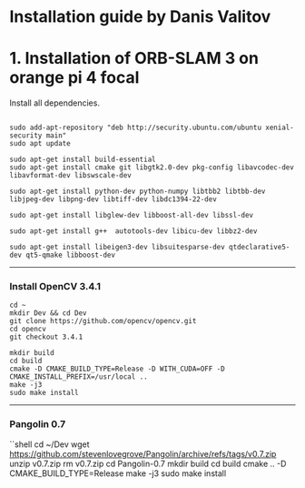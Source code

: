 # Installation guide by Danis Valitov
# 1. Installation of ORB-SLAM 3 on orange pi 4 focal
Install all dependencies.
```shell

sudo add-apt-repository "deb http://security.ubuntu.com/ubuntu xenial-security main"
sudo apt update

sudo apt-get install build-essential
sudo apt-get install cmake git libgtk2.0-dev pkg-config libavcodec-dev libavformat-dev libswscale-dev

sudo apt-get install python-dev python-numpy libtbb2 libtbb-dev libjpeg-dev libpng-dev libtiff-dev libdc1394-22-dev

sudo apt-get install libglew-dev libboost-all-dev libssl-dev

sudo apt-get install g++  autotools-dev libicu-dev libbz2-dev

sudo apt-get install libeigen3-dev libsuitesparse-dev qtdeclarative5-dev qt5-qmake libboost-dev

```
---

### Install OpenCV 3.4.1
```shell
cd ~
mkdir Dev && cd Dev
git clone https://github.com/opencv/opencv.git
cd opencv
git checkout 3.4.1
```
```shell
mkdir build
cd build
cmake -D CMAKE_BUILD_TYPE=Release -D WITH_CUDA=OFF -D CMAKE_INSTALL_PREFIX=/usr/local ..
make -j3
sudo make install
```
---

### Pangolin 0.7
``shell
cd ~/Dev
wget https://github.com/stevenlovegrove/Pangolin/archive/refs/tags/v0.7.zip
unzip v0.7.zip 
rm  v0.7.zip 
cd Pangolin-0.7
mkdir build
cd build
cmake .. -D CMAKE_BUILD_TYPE=Release 
make -j3 
sudo make install
```
